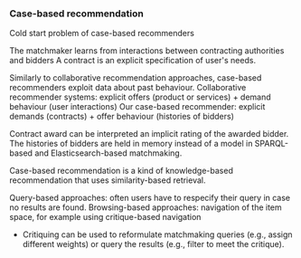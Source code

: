 ### Case-based recommendation

Cold start problem of case-based recommenders

The matchmaker learns from interactions between contracting authorities and bidders
A contract is an explicit specification of user's needs.

Similarly to collaborative recommendation approaches, case-based recommenders exploit data about past behaviour.
Collaborative recommender systems: explicit offers (product or services) + demand behaviour (user interactions)
Our case-based recommender: explicit demands (contracts) + offer behaviour (histories of bidders)

Contract award can be interpreted an implicit rating of the awarded bidder.
The histories of bidders are held in memory instead of a model in SPARQL-based and Elasticsearch-based matchmaking.

<!-- TODO: Explain the difference between matchmaking and recommender systems. (Notion of a query.) -->

Case-based recommendation is a kind of knowledge-based recommendation that uses similarity-based retrieval.

Query-based approaches: often users have to respecify their query in case no results are found.
Browsing-based approaches: navigation of the item space, for example using critique-based navigation
- Critiquing can be used to reformulate matchmaking queries (e.g., assign different weights) or query the results (e.g., filter to meet the critique).

<!--
TODO: Does "collaboration via content" fit our recommender? (M. J. Pazzani, A framework for collaborative, content-based and demographic filtering, Artificial Intelligence Review 13 (1999), no. 5–6, 393–408.)
-->

<!--
public contracts ~ queries
Recommender systems do not need explicit queries.
-->
